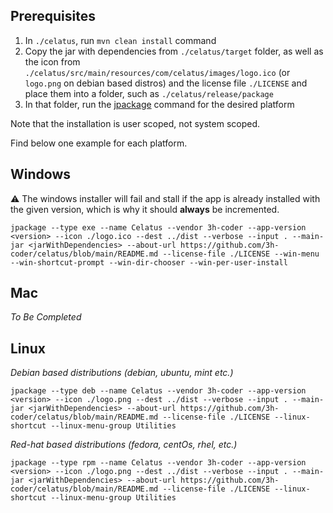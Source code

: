 ## Prerequisites



1. In `./celatus`, run `mvn clean install` command
2. Copy the jar with dependencies from `./celatus/target` folder, as well as the icon from `./celatus/src/main/resources/com/celatus/images/logo.ico` (or `logo.png` on debian based distros) and the license file `./LICENSE` and place them into a folder, such as `./celatus/release/package`
3. In that folder, run the [jpackage](https://docs.oracle.com/en/java/javase/17/docs/specs/man/jpackage.html) command for the desired platform

Note that the installation is user scoped, not system scoped.

Find below one example for each platform.

## Windows 

⚠️ The windows installer will fail and stall if the app is already installed with the given version, which is why it should **always** be incremented.

    jpackage --type exe --name Celatus --vendor 3h-coder --app-version <version> --icon ./logo.ico --dest ../dist --verbose --input . --main-jar <jarWithDependencies> --about-url https://github.com/3h-coder/celatus/blob/main/README.md --license-file ./LICENSE --win-menu --win-shortcut-prompt --win-dir-chooser --win-per-user-install 

## Mac

*To Be Completed*

## Linux

*Debian based distributions (debian, ubuntu, mint etc.)*

    jpackage --type deb --name Celatus --vendor 3h-coder --app-version <version> --icon ./logo.png --dest ../dist --verbose --input . --main-jar <jarWithDependencies> --about-url https://github.com/3h-coder/celatus/blob/main/README.md --license-file ./LICENSE --linux-shortcut --linux-menu-group Utilities


*Red-hat based distributions (fedora, centOs, rhel, etc.)*

    jpackage --type rpm --name Celatus --vendor 3h-coder --app-version <version> --icon ./logo.png --dest ../dist --verbose --input . --main-jar <jarWithDependencies> --about-url https://github.com/3h-coder/celatus/blob/main/README.md --license-file ./LICENSE --linux-shortcut --linux-menu-group Utilities